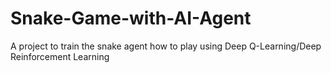 # Snake-Game-with-AI-Agent
A project to train the snake agent how to play using Deep Q-Learning/Deep Reinforcement Learning
